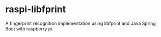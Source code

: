 # raspi-libfprint
A fingerprint recognition implementation using libfprint and Java Spring Boot with raspberry pi.

